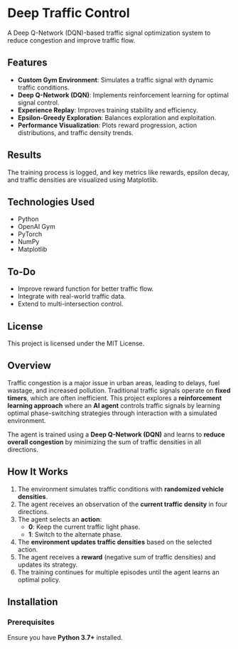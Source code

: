 # Deep Traffic Control
A Deep Q-Network (DQN)-based traffic signal optimization system to reduce congestion and improve traffic flow.

## Features  
- **Custom Gym Environment**: Simulates a traffic signal with dynamic traffic conditions.  
- **Deep Q-Network (DQN)**: Implements reinforcement learning for optimal signal control.  
- **Experience Replay**: Improves training stability and efficiency.  
- **Epsilon-Greedy Exploration**: Balances exploration and exploitation.  
- **Performance Visualization**: Plots reward progression, action distributions, and traffic density trends.  

## Results
The training process is logged, and key metrics like rewards, epsilon decay, and traffic densities are visualized using Matplotlib.

## Technologies Used
- Python
- OpenAI Gym
- PyTorch
- NumPy
- Matplotlib

## To-Do
- Improve reward function for better traffic flow.
- Integrate with real-world traffic data.
- Extend to multi-intersection control.

## License
This project is licensed under the MIT License.


## Overview  
Traffic congestion is a major issue in urban areas, leading to delays, fuel wastage, and increased pollution. Traditional traffic signals operate on **fixed timers**, which are often inefficient. This project explores a **reinforcement learning approach** where an **AI agent** controls traffic signals by learning optimal phase-switching strategies through interaction with a simulated environment.  

The agent is trained using a **Deep Q-Network (DQN)** and learns to **reduce overall congestion** by minimizing the sum of traffic densities in all directions. 

## How It Works  
1. The environment simulates traffic conditions with **randomized vehicle densities**.  
2. The agent receives an observation of the **current traffic density** in four directions.  
3. The agent selects an **action**:  
   - **0**: Keep the current traffic light phase.  
   - **1**: Switch to the alternate phase.  
4. The **environment updates traffic densities** based on the selected action.  
5. The agent receives a **reward** (negative sum of traffic densities) and updates its strategy.  
6. The training continues for multiple episodes until the agent learns an optimal policy.  

## Installation  
### Prerequisites  
Ensure you have **Python 3.7+** installed.  


